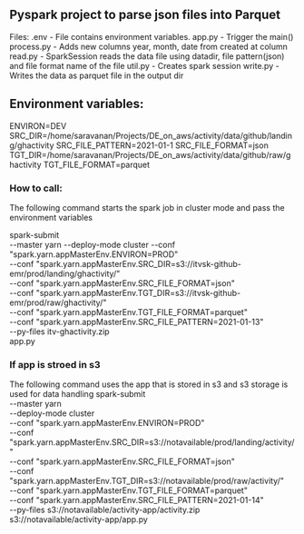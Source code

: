 ## Pyspark project to parse json files into Parquet

Files:
.env - File contains environment variables.
app.py - Trigger the main()
process.py - Adds new columns year, month, date from created at column
read.py - SparkSession reads the data file using datadir, file pattern(json) and file format name of the file
util.py - Creates spark session
write.py - Writes the data as parquet file in the output dir

## Environment variables:
ENVIRON=DEV
SRC_DIR=/home/saravanan/Projects/DE_on_aws/activity/data/github/landing/ghactivity
SRC_FILE_PATTERN=2021-01-1
SRC_FILE_FORMAT=json
TGT_DIR=/home/saravanan/Projects/DE_on_aws/activity/data/github/raw/ghactivity
TGT_FILE_FORMAT=parquet


### How to call:

The following command starts the spark job in cluster mode and pass the environment variables 

spark-submit \
	--master yarn
	--deploy-mode cluster
	--conf "spark.yarn.appMasterEnv.ENVIRON=PROD" \
	--conf "spark.yarn.appMasterEnv.SRC_DIR=s3://itvsk-github-emr/prod/landing/ghactivity/" \
	--conf "spark.yarn.appMasterEnv.SRC_FILE_FORMAT=json" \
	--conf "spark.yarn.appMasterEnv.TGT_DIR=s3://itvsk-github-emr/prod/raw/ghactivity/" \
	--conf "spark.yarn.appMasterEnv.TGT_FILE_FORMAT=parquet" \
	--conf "spark.yarn.appMasterEnv.SRC_FILE_PATTERN=2021-01-13" \
	--py-files itv-ghactivity.zip	\
	app.py
  
### If app is stroed in s3

The following command uses the app that is stored in s3 and s3 storage is used for data handling
spark-submit \
	--master yarn \
	--deploy-mode cluster \
	--conf "spark.yarn.appMasterEnv.ENVIRON=PROD" \
	--conf "spark.yarn.appMasterEnv.SRC_DIR=s3://notavailable/prod/landing/activity/" \
	--conf "spark.yarn.appMasterEnv.SRC_FILE_FORMAT=json" \
	--conf "spark.yarn.appMasterEnv.TGT_DIR=s3://notavailable/prod/raw/activity/" \
	--conf "spark.yarn.appMasterEnv.TGT_FILE_FORMAT=parquet" \
	--conf "spark.yarn.appMasterEnv.SRC_FILE_PATTERN=2021-01-14" \
	--py-files s3://notavailable/activity-app/activity.zip \
	s3://notavailable/activity-app/app.py
	

